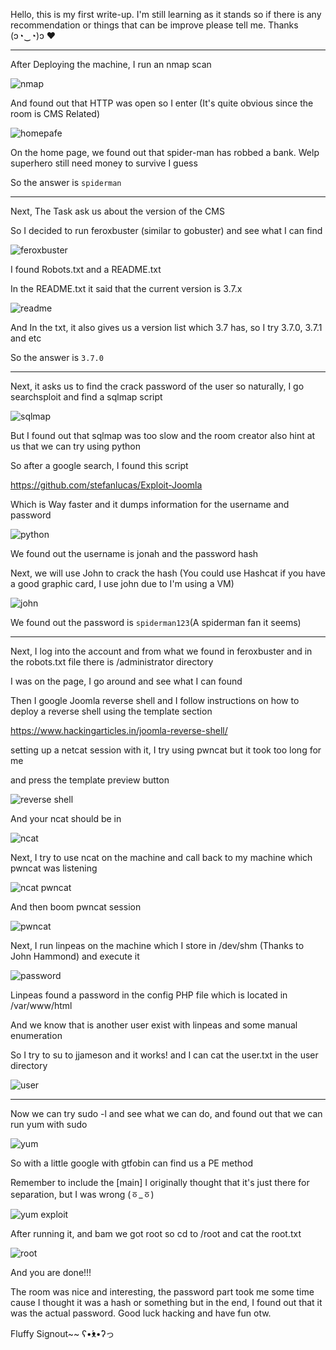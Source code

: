 Hello, this is my first write-up. I'm still learning as it stands so if there is any recommendation or things that can be improve please tell me. Thanks (ɔ◔‿◔)ɔ ♥


-------------------------------------------------------------------------

After Deploying the machine, I run an nmap scan 

![nmap](https://user-images.githubusercontent.com/91182217/134301851-08373540-cbff-4087-bca4-76fff048dcf1.PNG)

And found out that HTTP was open so I enter (It's quite obvious since the room is CMS Related)


![homepafe](https://user-images.githubusercontent.com/91182217/134302279-5df59b08-98b6-4f0b-be0d-a0310678e7ff.PNG)

On the home page, we found out that spider-man has robbed a bank. Welp superhero still need money to survive I guess

So the answer is `spiderman `

-------------------------------------------------------------------------
Next, The Task ask us about the version of the CMS

So I decided to run feroxbuster (similar to gobuster) and see what I can find 

![feroxbuster](https://user-images.githubusercontent.com/91182217/134302891-02a62d3c-0e41-43a5-b672-64343bfd8470.PNG)

I found Robots.txt and a README.txt

In the README.txt it said that the current version is 3.7.x

![readme](https://user-images.githubusercontent.com/91182217/134303367-41a73eed-b158-4738-bc45-d1440441680b.PNG)

And In the txt, it also gives us a version list which 3.7 has, so I try 3.7.0, 3.7.1 and etc

So the answer is `3.7.0`

-------------------------------------------------------------------------

Next, it asks us to find the crack password of the user so naturally, I go searchsploit and find a sqlmap script

![sqlmap](https://user-images.githubusercontent.com/91182217/134303905-ed4a01ad-90c0-4add-91c6-e27495362f62.PNG)

But I found out that sqlmap was too slow and the room creator also hint at us that we can try using python

So after a google search, I found this script

https://github.com/stefanlucas/Exploit-Joomla

Which is Way faster and it dumps information for the username and password

![python](https://user-images.githubusercontent.com/91182217/134304368-82c300ed-cdc0-4dbd-a26b-62e3eae5480a.PNG)

We found out the username is jonah and the password hash

Next, we will use John to crack the hash (You could use Hashcat if you have a good graphic card, I use john due to I'm using a VM)

![john](https://user-images.githubusercontent.com/91182217/134304374-3ce90933-a3f5-4734-a279-4757009eedcc.PNG)

We found out the password is `spiderman123`(A spiderman fan it seems)

-------------------------------------------------------------------------

Next, I log into the account and from what we found in feroxbuster and in the robots.txt file there is /administrator directory

I was on the page, I go around and see what I can found

Then I google Joomla reverse shell and I follow instructions on how to deploy a reverse shell using the template section

https://www.hackingarticles.in/joomla-reverse-shell/

setting up a netcat session with it, I try using pwncat but it took too long for me

and press the template preview button

![reverse shell](https://user-images.githubusercontent.com/91182217/134305480-2ad36b08-c16b-40fa-991e-181dd7ae85d7.PNG)

And your ncat should be in

![ncat](https://user-images.githubusercontent.com/91182217/134305774-51bc5f76-6bfe-4b02-b395-5e878a79367f.PNG)

Next, I try to use ncat on the machine and call back to my machine which pwncat was listening

![ncat pwncat](https://user-images.githubusercontent.com/91182217/134305786-197b8ed6-c6fb-4a3c-81be-0ea2df0a7712.PNG)

And then boom pwncat session

![pwncat](https://user-images.githubusercontent.com/91182217/134305782-a9c1b838-5af9-44c5-94bc-c1419995429e.PNG)

Next, I run linpeas on the machine which I store in /dev/shm (Thanks to John Hammond) and execute it

![password](https://user-images.githubusercontent.com/91182217/134306354-345dd72e-c5a9-4549-b968-b335623a8986.PNG)

Linpeas found a password in the config PHP file which is located in /var/www/html

And we know that is another user exist with linpeas and some manual enumeration 

So I try to su to jjameson and it works! and I can cat the user.txt in the user directory

![user](https://user-images.githubusercontent.com/91182217/134306740-4aeb3276-5670-4bf2-b57d-48812e74f901.png)

-------------------------------------------------------------------------

Now we can try sudo -l and see what we can do, and found out that we can run yum with sudo 

![yum](https://user-images.githubusercontent.com/91182217/134306977-d6bd7ee5-b6f8-427c-be81-e28ab26ce227.PNG)

So with a little google with gtfobin can find us a PE method

Remember to include the [main] I originally thought that it's just there for separation, but I was wrong (ㆆ_ㆆ)

![yum exploit](https://user-images.githubusercontent.com/91182217/134306976-64c6a175-6d4b-42f7-9b13-06006990fdf1.PNG)

After running it, and bam we got root so cd to /root and cat the root.txt

![root](https://user-images.githubusercontent.com/91182217/134306972-2e3806ec-6e3c-4ee4-b77e-e31b3d140323.PNG)

And you are done!!!

The room was nice and interesting, the password part took me some time cause I thought it was a hash or something but in the end, I found out that it was the actual password. Good luck hacking and have fun otw.

Fluffy Signout~~ ʕ•́ᴥ•̀ʔっ
